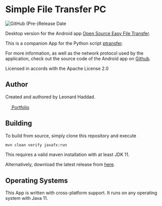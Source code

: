# Simple File Transfer PC
<img alt="GitHub (Pre-)Release Date" src="https://img.shields.io/github/release-date-pre/leolion3/Simple-File-Transfer-PC?style=for-the-badge">

Desktop version for the Android app <a href="https://play.google.com/store/apps/details?id=software.isratech.filetransferos" target="_blank">Open Source Easy File Transfer</a>.

This is a companion App for the Python script <a href="https://github.com/leolion3/Portfolio/tree/master/Python/FileSender" target="_blank">ptransfer</a>.

For more information, as well as the network protocol used by the application, check out the source code of the Android app on <a href="https://github.com/leolion3/Simple-File-Transferer-Android" target="_blank">Github</a>.

Licensed in accords with the Apache License 2.0

## Author

Created and authored by Leonard Haddad.

<a href="https://leolion3.github.io/Portfolio" target="_blank"><img src="https://raw.githubusercontent.com/danielcranney/readme-generator/main/public/icons/socials/github.svg" width="16" height="16"> Portfolio</a>

## Building

To build from source, simply clone this repository and execute

```bash
mvn clean verify javafx:run
```

This requires a valid maven installation with at least JDK 11.

Alternatively, download the latest release from <a href="https://github.com/leolion3/Simple-File-Transfer-PC/releases" target="_blank">here</a>.

## Operating Systems

This App is written with cross-platform support. It runs on any operating system with Java 11. 
